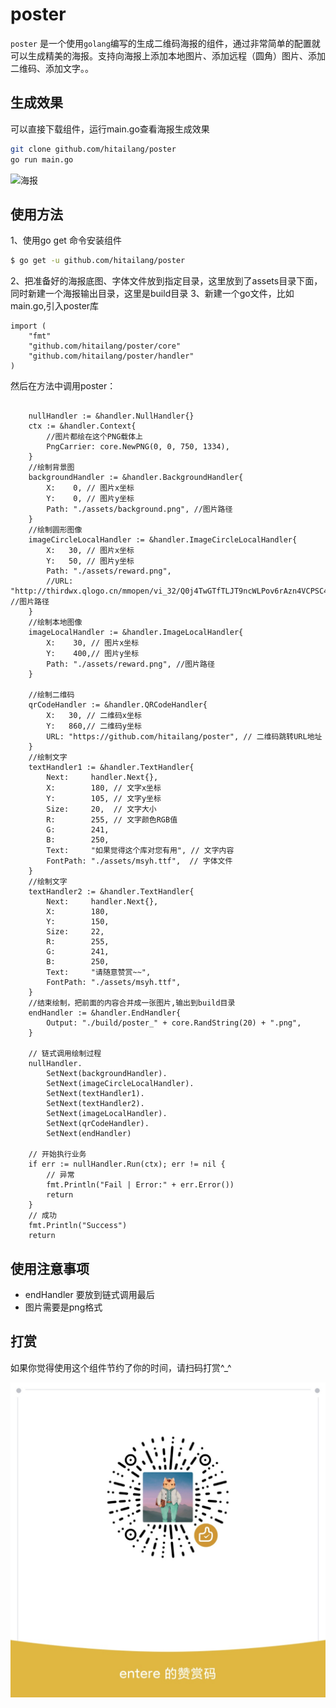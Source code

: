 # poster
`poster` 是一个使用`golang`编写的生成二维码海报的组件，通过非常简单的配置就可以生成精美的海报。支持向海报上添加本地图片、添加远程（圆角）图片、添加二维码、添加文字。。

## 生成效果

可以直接下载组件，运行main.go查看海报生成效果 

```bash
git clone github.com/hitailang/poster 
go run main.go
```
![海报](build/poster_br3km9ro6hip8c5okrg0.png)




## 使用方法

1、使用go get 命令安装组件

```bash
$ go get -u github.com/hitailang/poster

```
2、把准备好的海报底图、字体文件放到指定目录，这里放到了assets目录下面，同时新建一个海报输出目录，这里是build目录
3、新建一个go文件，比如main.go,引入poster库

```cgo
import (
	"fmt"
	"github.com/hitailang/poster/core"
	"github.com/hitailang/poster/handler"
)

```
然后在方法中调用poster：


```cgo

    nullHandler := &handler.NullHandler{}
	ctx := &handler.Context{
		//图片都绘在这个PNG载体上
		PngCarrier: core.NewPNG(0, 0, 750, 1334),
	}
	//绘制背景图
	backgroundHandler := &handler.BackgroundHandler{
		X:    0, // 图片x坐标
		Y:    0, // 图片y坐标
		Path: "./assets/background.png", //图片路径
	}
	//绘制圆形图像
	imageCircleLocalHandler := &handler.ImageCircleLocalHandler{
		X:   30, // 图片x坐标
		Y:   50, // 图片y坐标
        Path: "./assets/reward.png",
		//URL: "http://thirdwx.qlogo.cn/mmopen/vi_32/Q0j4TwGTfTLJT9ncWLPov6rAzn4VCPSC4QoAvdangHRB1JgszqCvffggAysvzpm5MDb72Io4g9YAScHEw7xSWg/132", //图片路径
	}
	//绘制本地图像
	imageLocalHandler := &handler.ImageLocalHandler{
		X:    30, // 图片x坐标
		Y:    400,// 图片y坐标
		Path: "./assets/reward.png", //图片路径
	}

	//绘制二维码
	qrCodeHandler := &handler.QRCodeHandler{
		X:   30, // 二维码x坐标
		Y:   860,// 二维码y坐标
		URL: "https://github.com/hitailang/poster", // 二维码跳转URL地址
	}
	//绘制文字
	textHandler1 := &handler.TextHandler{
		Next:     handler.Next{},
		X:        180, // 文字x坐标
		Y:        105, // 文字y坐标
		Size:     20,  // 文字大小
		R:        255, // 文字颜色RGB值
		G:        241,
		B:        250,
		Text:     "如果觉得这个库对您有用", // 文字内容
		FontPath: "./assets/msyh.ttf",  // 字体文件
	}
	//绘制文字
	textHandler2 := &handler.TextHandler{
		Next:     handler.Next{},
		X:        180,
		Y:        150,
		Size:     22,
		R:        255,
		G:        241,
		B:        250,
		Text:     "请随意赞赏~~",
		FontPath: "./assets/msyh.ttf",
	}
	//结束绘制，把前面的内容合并成一张图片,输出到build目录
	endHandler := &handler.EndHandler{
		Output: "./build/poster_" + core.RandString(20) + ".png",
	}

	// 链式调用绘制过程
	nullHandler.
		SetNext(backgroundHandler).
		SetNext(imageCircleLocalHandler).
		SetNext(textHandler1).
		SetNext(textHandler2).
		SetNext(imageLocalHandler).
		SetNext(qrCodeHandler).
		SetNext(endHandler)

	// 开始执行业务
	if err := nullHandler.Run(ctx); err != nil {
		// 异常
		fmt.Println("Fail | Error:" + err.Error())
		return
	}
	// 成功
	fmt.Println("Success")
	return

```


## 使用注意事项

* endHandler 要放到链式调用最后
* 图片需要是png格式

## 打赏

如果你觉得使用这个组件节约了你的时间，请扫码打赏^_^

![打赏](assets/reward.jpeg)

